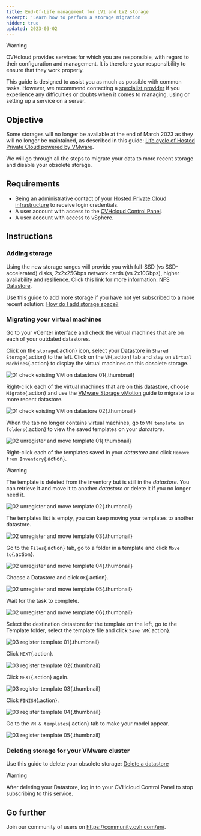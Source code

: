 ```yaml
---
title: End-Of-Life management for LV1 and LV2 storage
excerpt: 'Learn how to perform a storage migration'
hidden: true
updated: 2023-03-02
---
```


> [!warning]
> OVHcloud provides services for which you are responsible, with regard to their configuration and management. It is therefore your responsibility to ensure that they work properly.
>
> This guide is designed to assist you as much as possible with common tasks. However, we recommend contacting a [specialist provider](https://partner.ovhcloud.com/en-gb/directory/) if you experience any difficulties or doubts when it comes to managing, using or setting up a service on a server.
>

## Objective

Some storages will no longer be available at the end of March 2023 as they will no longer be maintained, as described in this guide: [Life cycle of Hosted Private Cloud powered by VMware](/pages/cloud/private-cloud/lifecycle_policy#datastores-stockage).

We will go through all the steps to migrate your data to more recent storage and disable your obsolete storage.

## Requirements

- Being an administrative contact of your [Hosted Private Cloud infrastructure](https://www.ovhcloud.com/en-gb/enterprise/products/hosted-private-cloud/) to receive login credentials.
- A user account with access to the [OVHcloud Control Panel](https://www.ovh.com/auth/?action=gotomanager&from=https://www.ovh.co.uk/&ovhSubsidiary=GB).
- A user account with access to vSphere.

## Instructions

### Adding storage

Using the new storage ranges will provide you with full-SSD (vs SSD-accelerated) disks, 2x2x25Gbps network cards (vs 2x10Gbps), higher availability and resilience. Click this link for more information: [NFS Datastore](https://www.ovhcloud.com/en-gb/enterprise/products/hosted-private-cloud/datastores-nfs/).

Use this guide to add more storage if you have not yet subscribed to a more recent solution: [How do I add storage space?](/pages/hosted_private_cloud/hosted_private_cloud_powered_by_vmware/how_to_add_storage)

### Migrating your virtual machines

Go to your vCenter interface and check the virtual machines that are on each of your outdated datastores.

Click on the `storage`{.action} icon, select your Datastore in `Shared Storage`{.action} to the left. Click on the `VM`{.action} tab and stay on `Virtual Machines`{.action} to display the virtual machines on this obsolete storage.

![01 check existing VM on datastore 01](images/01-check-existing-vm-on-datastore01.png){.thumbnail}

Right-click each of the virtual machines that are on this datastore, choose `Migrate`{.action} and use the [VMware Storage vMotion](/pages/cloud/private-cloud/vmware_storage_vmotion#finalising-the-operation) guide to migrate to a more recent datastore.

![01 check existing VM on datastore 02](images/01-check-existing-vm-on-datastore02.png){.thumbnail}

When the tab no longer contains virtual machines, go to `VM template in folders`{.action} to view the saved templates on your *datastore*.

![02 unregister and move template 01](images/02-unregister-and-move-template01.png){.thumbnail}

Right-click each of the templates saved in your *datastore* and click `Remove from Inventory`{.action}.

> [!warning]
> The template is deleted from the inventory but is still in the *datastore*. You can retrieve it and move it to another *datastore* or delete it if you no longer need it.
>

![02 unregister and move template 02](images/02-unregister-and-move-template02.png){.thumbnail}

The templates list is empty, you can keep moving your templates to another datastore.

![02 unregister and move template 03](images/02-unregister-and-move-template03.png){.thumbnail}

Go to the `Files`{.action} tab, go to a folder in a template and click `Move to`{.action}.

![02 unregister and move template 04](images/02-unregister-and-move-template04.png){.thumbnail}

Choose a Datastore and click `OK`{.action}.

![02 unregister and move template 05](images/02-unregister-and-move-template05.png){.thumbnail}

Wait for the task to complete.

![02 unregister and move template 06](images/02-unregister-and-move-template06.png){.thumbnail}

Select the destination datastore for the template on the left, go to the Template folder, select the template file and click `Save VM`{.action}.

![03 register template 01](images/03-register-template01.png){.thumbnail}

Click `NEXT`{.action}.

![03 register template 02](images/03-register-template02.png){.thumbnail}

Click `NEXT`{.action} again.

![03 register template 03](images/03-register-template03.png){.thumbnail}

Click `FINISH`{.action}.

![03 register template 04](images/03-register-template04.png){.thumbnail}

Go to the `VM & templates`{.action} tab to make your model appear.

![03 register template 05](images/03-register-template05.png){.thumbnail}

### Deleting storage for your VMware cluster

Use this guide to delete your obsolete storage: [Delete a datastore](/pages/hosted_private_cloud/hosted_private_cloud_powered_by_vmware/delete_datastore)

> [!warning]
> After deleting your Datastore, log in to your OVHcloud Control Panel to stop subscribing to this service.
>

## Go further

Join our community of users on <https://community.ovh.com/en/>.
